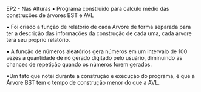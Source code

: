 EP2 - Nas Alturas
• Programa construido para calculo médio das construções de árvores BST e AVL

• Foi criado a função de relatório de cada Árvore de forma separada para ter a descrição das informações da construção de cada uma, cada árvore terá seu próprio relatório.  

• A função de números aleatórios gera números em um intervalo de 100 vezes a quantidade de nó gerado digitado pelo usuário, diminuindo as chances de repetição quando os números forem gerados.

•Um fato que notei durante a construção e execução do programa, é que a Árvore BST tem o tempo de construção menor do que a AVL.
